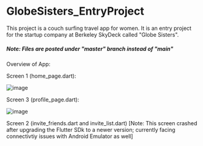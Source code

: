 # GlobeSisters_EntryProject
This project is a couch surfing travel app for women. It is an entry project for the startup company at Berkeley SkyDeck called "Globe Sisters".

##### Note: Files are posted under "master" branch instead of "main"

Overview of App:

Screen 1 (home_page.dart):

![image](https://user-images.githubusercontent.com/76016696/191600969-3056444e-20b5-421d-aeb2-f27554dc42f6.png)

Screen 3 (profile_page.dart):

![image](https://user-images.githubusercontent.com/76016696/191601132-b2743024-c7df-435c-8260-4f045f5caa52.png)

Screen 2 (invite_friends.dart and invite_list.dart)
[Note: This screen crashed after upgrading the Flutter SDk to a newer version; currently facing connectivtiy issues with Android Emulator as well]
